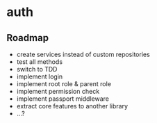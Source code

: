 # auth

## Roadmap

 - create services instead of custom repositories
 - test all methods
 - switch to TDD
 - implement login
 - implement root role & parent role
 - implement permission check
 - implement passport middleware
 - extract core features to another library
 - ...?
